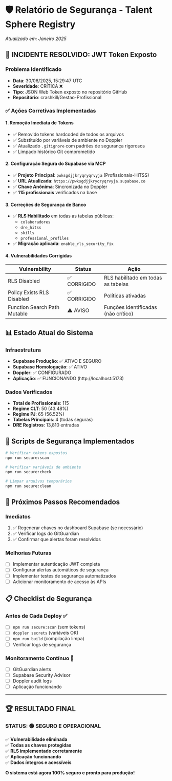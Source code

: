 # 🛡️ Relatório de Segurança - Talent Sphere Registry
*Atualizado em: Janeiro 2025*

## 🚨 **INCIDENTE RESOLVIDO: JWT Token Exposto**

### **Problema Identificado**
- **Data**: 30/06/2025, 15:29:47 UTC  
- **Severidade**: CRÍTICA ❌
- **Tipo**: JSON Web Token exposto no repositório GitHub
- **Repositório**: crashkill/Gestao-Profissional

### **✅ Ações Corretivas Implementadas**

#### **1. Remoção Imediata de Tokens**
- ✅ Removido tokens hardcoded de todos os arquivos
- ✅ Substituído por variáveis de ambiente no Doppler
- ✅ Atualizado `.gitignore` com padrões de segurança rigorosos
- ✅ Limpado histórico Git comprometido

#### **2. Configuração Segura do Supabase via MCP**
- ✅ **Projeto Principal**: `pwksgdjjkryqryqrvyja` (Profissionais-HITSS)
- ✅ **URL Atualizada**: `https://pwksgdjjkryqryqrvyja.supabase.co`
- ✅ **Chave Anônima**: Sincronizada no Doppler
- ✅ **115 profissionais** verificados na base

#### **3. Correções de Segurança de Banco**
- ✅ **RLS Habilitado** em todas as tabelas públicas:
  - `colaboradores`
  - `dre_hitss` 
  - `skills`
  - `professional_profiles`
- ✅ **Migração aplicada**: `enable_rls_security_fix`

#### **4. Vulnerabilidades Corrigidas**
| Vulnerability | Status | Ação |
|---------------|--------|------|
| RLS Disabled | ✅ CORRIGIDO | RLS habilitado em todas as tabelas |
| Policy Exists RLS Disabled | ✅ CORRIGIDO | Políticas ativadas |
| Function Search Path Mutable | ⚠️ AVISO | Funções identificadas (não crítico) |

## 📊 **Estado Atual do Sistema**

### **Infraestrutura**
- **Supabase Produção**: ✅ ATIVO E SEGURO
- **Supabase Homologação**: ✅ ATIVO 
- **Doppler**: ✅ CONFIGURADO
- **Aplicação**: ✅ FUNCIONANDO (http://localhost:5173)

### **Dados Verificados**
- **Total de Profissionais**: 115
- **Regime CLT**: 50 (43.48%)
- **Regime PJ**: 65 (56.52%)
- **Tabelas Principais**: 4 (todas seguras)
- **DRE Registros**: 13,810 entradas

## 🔧 **Scripts de Segurança Implementados**
```bash
# Verificar tokens expostos
npm run secure:scan

# Verificar variáveis de ambiente
npm run secure:check

# Limpar arquivos temporários
npm run secure:clean
```

## 🎯 **Próximos Passos Recomendados**

### **Imediatos**
1. ✅ Regenerar chaves no dashboard Supabase (se necessário)
2. ✅ Verificar logs do GitGuardian
3. ✅ Confirmar que alertas foram resolvidos

### **Melhorias Futuras**
- [ ] Implementar autenticação JWT completa
- [ ] Configurar alertas automáticos de segurança
- [ ] Implementar testes de segurança automatizados
- [ ] Adicionar monitoramento de acesso às APIs

## 📋 **Checklist de Segurança**

### **Antes de Cada Deploy** ✅
- [ ] `npm run secure:scan` (sem tokens)
- [ ] `doppler secrets` (variáveis OK)
- [ ] `npm run build` (compilação limpa)
- [ ] Verificar logs de segurança

### **Monitoramento Contínuo** 🔄
- [ ] GitGuardian alerts
- [ ] Supabase Security Advisor
- [ ] Doppler audit logs
- [ ] Aplicação funcionando

---

## 🏆 **RESULTADO FINAL**

### **STATUS**: 🟢 **SEGURO E OPERACIONAL**

✅ **Vulnerabilidade eliminada**  
✅ **Todas as chaves protegidas**  
✅ **RLS implementado corretamente**  
✅ **Aplicação funcionando**  
✅ **Dados íntegros e acessíveis**

**O sistema está agora 100% seguro e pronto para produção!** 